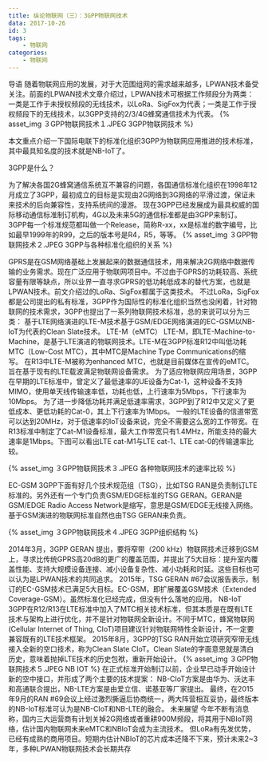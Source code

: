 ```yaml
---
title: 纵论物联网（三）：3GPP物联网技术
data: 2017-10-26
id: 3
tags:
    - 物联网
categories:
    - 物联网
---
```


导语
随着物联网应用的发展，对于大范围组网的需求越来越多，LPWAN技术备受关注。前面的LPWAN技术文章介绍过，LPWAN技术可根据工作频段分为两类：一类是工作于未授权频段的无线技术，以LoRa、SigFox为代表；一类是工作于授权频段下的无线技术，以3GPP支持的2/3/4G蜂窝通信技术为代表。
{% asset_img ３GPP物联网技术１.JPEG 3GPP物联网技术 %}
<!--more-->

本文重点介绍一下国际电联下的标准化组织3GPP为物联网应用推进的技术标准，其中最具知名度的技术就是NB-IoT了。

3GPP是什么？

为了解决各国2G蜂窝通信系统互不兼容的问题，各国通信标准化组织在1998年12月成立了3GPP，最初成立的目标是实现由2G网络到3G网络的平滑过渡，保证未来技术的后向兼容性，支持系统间的漫游。
现在3GPP已经发展成为最具权威的国际移动通信标准制订机构，4G以及未来5G的通信标准都是由3GPP来制订。3GPP每一个标准规范都叫做一个Release，简称R-xx，xx是标准的数字编号，比如最早1999年的R99，之后的版本号是R4，R5，等等。
{% asset_img ３GPP物联网技术２.JPEG 3GPP与各种标准化组织的关系 %}

GPRS是在GSM网络基础上发展起来的数据通信技术，用来解决2G网络中数据传输的业务需求。现在广泛应用于物联网项目中。不过由于GPRS的功耗较高、系统容量有限等缺点，所以业界一直寻求GPRS的低功耗低成本的替代方案，也就是LPWAN技术。前文介绍过的LoRa、SigFox都属于这类技术。
不过LoRa，SigFox都是公司提出的私有标准，3GPP作为国际性的标准化组织当然也没闲着，针对物联网的技术需求，3GPP也提出了一系列物联网技术标准，总的来说可以分为三类：
基于LTE网络演进的LTE-M技术基于GSM/EDGE网络演进的EC-GSM以NB-IoT为代表的Clean Slate技术。
LTE-M（eMTC）
LTE-M，即LTE-Machine-to-Machine，是基于LTE演进的物联网技术。LTE-M在3GPP标准R12中叫低功耗MTC（Low-Cost MTC），其中MTC是Machine Type Communications的缩写。
在R13中LTE-M被称为enhanced MTC，也就是目前媒体在宣传的eMTC。旨在基于现有的LTE载波满足物联网设备需求。
为了适应物联网应用场景，3GPP在早期的LTE标准中，曾定义了最低速率的UE设备为Cat-1，这种设备不支持MIMO，使用单天线传输速率低，功耗也低，上行速率为5Mbps，下行速率为10Mbps。
为了进一步降低功耗并满足低速率需求，3GPP到了R12中又定义了更低成本、更低功耗的Cat-0，其上下行速率为1Mbps。
一般的LTE设备的信道带宽可以达到20MHz，对于低速率的IoT设备来说，完全不需要这么宽的工作带宽。在R13标准中制定了Cat-M1设备标准，最大工作带宽只有1.4MHz，所能支持的最大速率是1Mbps。下图可以看出LTE cat-M1与LTE cat-1、LTE cat-0的传输速率比较。

{% asset_img ３GPP物联网技术３.JPEG 各种物联网技术的速率比较 %}

EC-GSM
3GPP下面有好几个技术规范组（TSG），比如TSG RAN是负责制订LTE标准的。另外还有一个专门负责GSM/EDGE标准的TSG GERAN。GERAN是GSM/EDGE Radio Access Network是缩写，意思是GSM/EDGE无线接入网络。基于GSM演进的物联网标准自然也由TSG GERAN来负责。

{% asset_img ３GPP物联网技术４.JPEG 3GPP组织结构 %}

2014年3月，3GPP GERAN 提出，要将窄带（200 kHz）物联网技术迁移到GSM上，寻求比传统GPRS高20dB的更广的覆盖范围，并提出了5大目标：提升室内覆盖性能、支持大规模设备连接、减小设备复杂性、减小功耗和时延。这些目标也可以认为是LPWAN技术的共同追求。
2015年，TSG GERAN #67会议报告表示，制订的EC-GSM技术已满足5大目标。EC-GSM，即扩展覆盖GSM技术（Extended Coverage-GSM）。虽然标准化已经完成，但没有什么落地的应用。
NB-IoT
3GPP在R12/R13在LTE标准中加入了MTC相关技术标准，但其本质是在既有LTE技术与架构上进行优化，并不是针对物联网全新设计。不同于MTC，蜂窝物联网(Cellular Internet of Thing, CIoT)项目建议针对物联网特性全新设计，不一定要兼容既有的LTE技术框架。
2015年8月，3GPP的TSG RAN开始立项研究窄带无线接入全新的空口技术，称为Clean Slate CIoT。Clean Slate的字面意思就是清白历史，意味着抛掉LTE技术的历史包袱，重新开始设计。
{% asset_img ３GPP物联网技术５.JPEG NB IOT %}
在正式标准开始制订以前，企业早已动手开始设计新的空中接口，并形成了两个主要的技术提案：
NB-CIoT方案是由华为、沃达丰和高通联合提出，NB-LTE方案是由爱立信、诺基亚等厂家提出。
最终，在2015年9月的RAN #69会议上经过激烈撕逼后协商统一，两大阵营相互妥协，最终版本的NB-IoT标准可认为是NB-CIoT和NB-LTE的融合。
未来展望
今年不断有消息称，国内三大运营商有计划关掉2G网络或者重耕900M频段，将其用于NBIoT网络，估计国内物联网未来eMTC和NBIoT会成为主流技术。
但LoRa有先发优势，已经有成熟的商用项目。短期内估计NBIoT的芯片成本还降不下来，预计未来2~3年，多种LPWAN物联网技术会长期共存
